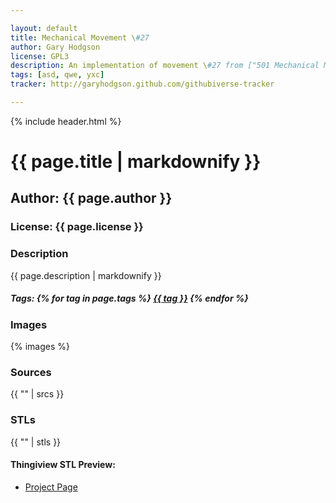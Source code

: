 ```yaml
---

layout: default
title: Mechanical Movement \#27
author: Gary Hodgson
license: GPL3
description: An implementation of movement \#27 from ["501 Mechanical Movements"](http://books.google.de/books/about/507_Mechanical_Movements.html?id=CSH5UgzD8oIC&redir_esc=y) by Henry T. Brown
tags: [asd, qwe, yxc]
tracker: http://garyhodgson.github.com/githubiverse-tracker

---
```



{% include header.html %}

<h1 class="title">{{ page.title | markdownify }}</h1>
<h2 class="author">Author: {{ page.author }}</h2>
<h3 class="license">License: {{ page.license }}</h3>

<h3>Description</h3>
<div class="description">{{ page.description | markdownify }}</div>

<h5 class="tags">Tags: 
{% for tag in page.tags %}
<a href="#" class="tag">{{ tag }}</a>
{% endfor  %}
</h5>

<h3>Images</h3>
<div class="images">{% images  %}</div>

<h3>Sources</h3>
<div class="sources">{{ "" | srcs  }}</div>

<h3>STLs</h3>
<div class="stls">{{ "" | stls  }}</div>

<h4>Thingiview STL Preview:</h4>
<div id="viewer" class="stlviewer"></div>

* [Project Page](https://github.com/garyhodgson/githubiverse-tst)

